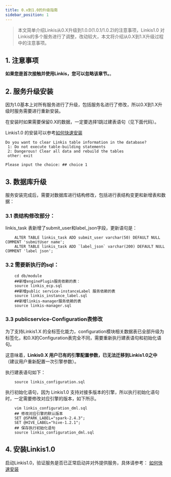 ```yaml
---
title: 0.x到1.0的升级指南
sidebar_position: 1
---
```


> 本文简单介绍Linkis从0.X升级到1.0.0(1.0.1/1.0.2)的注意事项，Linkis1.0 对Linkis的多个服务进行了调整，改动较大，本文将介绍从0.X到1.X升级过程中的注意事项。

## 1. 注意事项

**如果您是首次接触并使用Linkis，您可以忽略该章节。**。

## 2. 服务升级安装

因为1.0基本上对所有服务进行了升级，包括服务名进行了修改，所以0.X到1.X升级时服务需要进行重新安装。

在安装时如果需要保留0.X的数据，一定要选择1跳过建表语句（见下面代码）。

Linkis1.0 的安装可以参考[如何快速安装](../deployment/deploy-quick.md)

```
Do you want to clear Linkis table information in the database?
 1: Do not execute table-building statements
 2: Dangerous! Clear all data and rebuild the tables
 other: exit

Please input the choice: ## choice 1
```
## 3. 数据库升级

  服务安装完成后，需要对数据库进行结构修改，包括进行表结构变更和新增表和数据：

### 3.1 表结构修改部分：

  linkis_task 表新增了submit_user和label_json字段，更新语句是：

```mysql-sql
    ALTER TABLE linkis_task ADD submit_user varchar(50) DEFAULT NULL COMMENT 'submitUser name';
    ALTER TABLE linkis_task ADD `label_json` varchar(200) DEFAULT NULL COMMENT 'label json';
```

### 3.2 需要新执行的sql：

```mysql-sql
    cd db/module
    ##新增enginePlugin服务依赖的表：
    source linkis_ecp.sql
    ##新增public service-instanceLabel 服务依赖的表
    source linkis_instance_label.sql
    ##新增linkis-manager服务依赖的表
    source linkis-manager.sql
```

### 3.3 publicservice-Configuration表修改

  为了支持Linkis1.X 的全标签化能力，configuration模块相关数据表已全部升级为标签化，和0.X的Configuration表完全不同，需要重新执行建表语句和初始化语句。

  这意味着，**Linkis0.X 用户已有的引擎配置参数，已无法迁移到Linkis1.0之中**（建议用户重新配置一次引擎参数）。

  执行建表语句如下：

```mysql-sql
    source linkis_configuration.sql
```

  执行初始化语句，因为 Linkis1.0 支持对接多版本的引擎，所以执行初始化语句时，一定需要修改对应引擎的版本，如下所示。

```mysql-sql
    vim linkis_configuration_dml.sql
    ## 修改对应引擎的默认版本
    SET @SPARK_LABEL="spark-2.4.3";
    SET @HIVE_LABEL="hive-1.2.1";
    ## 保存执行初始化语句
    source linkis_configuration_dml.sql
```

## 4. 安装Linkis1.0

  启动Linkis1.0，验证服务是否已正常启动并对外提供服务，具体请参考： [如何快速安装](../deployment/deploy-quick.md)
